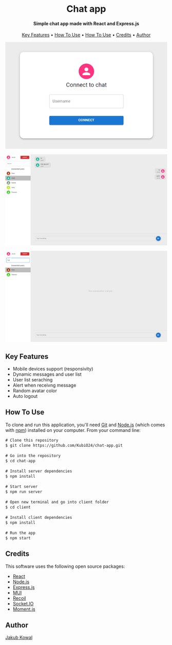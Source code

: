 <h1 align="center">
  Chat app
</h1>

<h4 align="center">Simple chat app made with React and Express.js</h4>

<p align="center">
  <a href="#key-features">Key Features</a> •
  <a href="#how-to-use">How To Use</a> •
  <a href="#how-to-use">How To Use</a> •
  <a href="#credits">Credits</a> •
  <a href="#Author">Author</a>
</p>

<p align="center">
  <kbd>
    <img alt="login" src="https://github.com/KubiO24/KubiO24/blob/main/chat-app/login.png" />
  </kbd>
</p>
<p align="center">
  <kbd>
    <img alt="conversation" src="https://github.com/KubiO24/KubiO24/blob/main/chat-app/conversation.png" />
  </kbd>
</p>
<p align="center">
  <kbd>
    <img alt="search" src="https://github.com/KubiO24/KubiO24/blob/main/chat-app/search.png" />
  </kbd>
</p>

## Key Features

-   Mobile devices support (responsivity)
-   Dynamic messages and user list
-   User list seraching
-   Alert when receivng message
-   Random avatar color
-   Auto logout

## How To Use

To clone and run this application, you'll need [Git](https://git-scm.com) and [Node.js](https://nodejs.org/en/download/) (which comes with [npm](http://npmjs.com)) installed on your computer. From your command line:

```
# Clone this repository
$ git clone https://github.com/KubiO24/chat-app.git

# Go into the repository
$ cd chat-app

# Install server dependencies
$ npm install

# Start server
$ npm run server

# Open new terminal and go into client folder
$ cd client

# Install client dependencies
$ npm install

# Run the app
$ npm start
```

## Credits

This software uses the following open source packages:

-   [React](https://reactjs.org/)
-   [Node.js](https://nodejs.org/)
-   [Express.js](https://expressjs.com/)
-   [MUI](http://mui.com/)
-   [Recoil](https://recoiljs.org/)
-   [Socket.IO](http://socket.io/)
-   [Moment.js](https://momentjs.com/)

## Author

[Jakub Kowal](https://www.github.com/KubiO24)
